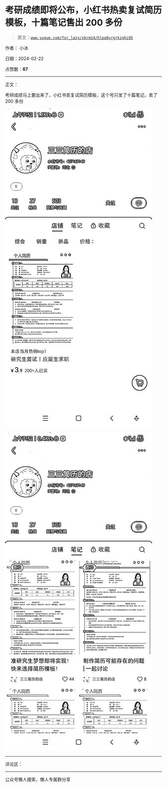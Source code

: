 # 考研成绩即将公布，小红书热卖复试简历模板，十篇笔记售出 200 多份

> 原文：[`www.yuque.com/for_lazy/xkrm14/hlpa8yrgrkighi95`](https://www.yuque.com/for_lazy/xkrm14/hlpa8yrgrkighi95)

作者： 小冰

日期：2024-02-22

点赞数：**67**

* * *

正文：

考研成绩马上要出来了，小红书卖复试简历模板，这个号只发了十篇笔记，卖了 200 多份

![](img/38de937e56209e7f97ffecb87325e365.png)

![](img/53b7cd6c53cfee4ddf5a427b64fae6af.png)

* * *

评论区：

* * *

公众号懒人搜索，懒人专属群分享